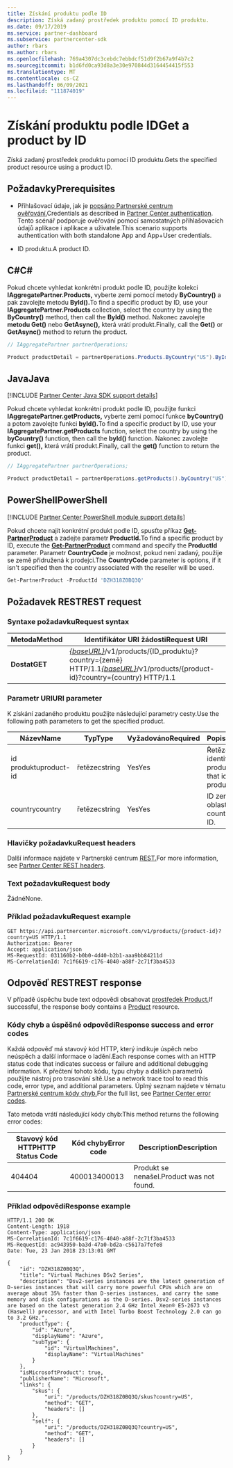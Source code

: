 ```yaml
---
title: Získání produktu podle ID
description: Získá zadaný prostředek produktu pomocí ID produktu.
ms.date: 09/17/2019
ms.service: partner-dashboard
ms.subservice: partnercenter-sdk
author: rbars
ms.author: rbars
ms.openlocfilehash: 769a4307dc3cebdc7ebbdcf51d9f2b67a9f4b7c2
ms.sourcegitcommit: b1d6fd0ca93d8a3e30e970844d3164454415f553
ms.translationtype: MT
ms.contentlocale: cs-CZ
ms.lasthandoff: 06/09/2021
ms.locfileid: "111874019"
---
```

# <a name="get-a-product-by-id"></a><span data-ttu-id="bb44d-103">Získání produktu podle ID</span><span class="sxs-lookup"><span data-stu-id="bb44d-103">Get a product by ID</span></span>

<span data-ttu-id="bb44d-104">Získá zadaný prostředek produktu pomocí ID produktu.</span><span class="sxs-lookup"><span data-stu-id="bb44d-104">Gets the specified product resource using a product ID.</span></span>

## <a name="prerequisites"></a><span data-ttu-id="bb44d-105">Požadavky</span><span class="sxs-lookup"><span data-stu-id="bb44d-105">Prerequisites</span></span>

- <span data-ttu-id="bb44d-106">Přihlašovací údaje, jak je [popsáno Partnerské centrum ověřování.](partner-center-authentication.md)</span><span class="sxs-lookup"><span data-stu-id="bb44d-106">Credentials as described in [Partner Center authentication](partner-center-authentication.md).</span></span> <span data-ttu-id="bb44d-107">Tento scénář podporuje ověřování pomocí samostatných přihlašovacích údajů aplikace i aplikace a uživatele.</span><span class="sxs-lookup"><span data-stu-id="bb44d-107">This scenario supports authentication with both standalone App and App+User credentials.</span></span>

- <span data-ttu-id="bb44d-108">ID produktu.</span><span class="sxs-lookup"><span data-stu-id="bb44d-108">A product ID.</span></span>

## <a name="c"></a><span data-ttu-id="bb44d-109">C\#</span><span class="sxs-lookup"><span data-stu-id="bb44d-109">C\#</span></span>

<span data-ttu-id="bb44d-110">Pokud chcete vyhledat konkrétní produkt podle ID, použijte kolekci **IAggregatePartner.Products,** vyberte zemi pomocí metody **ByCountry()** a pak zavolejte metodu **ById().**</span><span class="sxs-lookup"><span data-stu-id="bb44d-110">To find a specific product by ID, use your **IAggregatePartner.Products** collection, select the country by using the **ByCountry()** method, then call the **ById()** method.</span></span> <span data-ttu-id="bb44d-111">Nakonec zavolejte **metodu Get()** nebo **GetAsync(),** která vrátí produkt.</span><span class="sxs-lookup"><span data-stu-id="bb44d-111">Finally, call the **Get()** or **GetAsync()** method to return the product.</span></span>

```csharp
// IAggregatePartner partnerOperations;

Product productDetail = partnerOperations.Products.ByCountry("US").ById("DZH318Z0BQ3Q").Get();
```

## <a name="java"></a><span data-ttu-id="bb44d-112">Java</span><span class="sxs-lookup"><span data-stu-id="bb44d-112">Java</span></span>

[!INCLUDE [Partner Center Java SDK support details](<../includes/java-sdk-support.md>)]

<span data-ttu-id="bb44d-113">Pokud chcete vyhledat konkrétní produkt podle ID, použijte funkci **IAggregatePartner.getProducts,** vyberte zemi pomocí funkce **byCountry()** a potom zavolejte funkci **byId().**</span><span class="sxs-lookup"><span data-stu-id="bb44d-113">To find a specific product by ID, use your **IAggregatePartner.getProducts** function, select the country by using the **byCountry()** function, then call the **byId()** function.</span></span> <span data-ttu-id="bb44d-114">Nakonec zavolejte funkci **get(),** která vrátí produkt.</span><span class="sxs-lookup"><span data-stu-id="bb44d-114">Finally, call the **get()** function to return the product.</span></span>

```java
// IAggregatePartner partnerOperations;

Product productDetail = partnerOperations.getProducts().byCountry("US").byId("DZH318Z0BQ3Q").get();
```

## <a name="powershell"></a><span data-ttu-id="bb44d-115">PowerShell</span><span class="sxs-lookup"><span data-stu-id="bb44d-115">PowerShell</span></span>

[!INCLUDE [Partner Center PowerShell module support details](<../includes/powershell-module-support.md>)]

<span data-ttu-id="bb44d-116">Pokud chcete najít konkrétní produkt podle ID, spusťte příkaz [**Get-PartnerProduct**](https://github.com/Microsoft/Partner-Center-PowerShell/blob/master/docs/help/Get-PartnerProduct.md) a zadejte parametr **ProductId.**</span><span class="sxs-lookup"><span data-stu-id="bb44d-116">To find a specific product by ID, execute the [**Get-PartnerProduct**](https://github.com/Microsoft/Partner-Center-PowerShell/blob/master/docs/help/Get-PartnerProduct.md) command and specify the **ProductId** parameter.</span></span> <span data-ttu-id="bb44d-117">Parametr **CountryCode** je možnost, pokud není zadaný, použije se země přidružená k prodejci.</span><span class="sxs-lookup"><span data-stu-id="bb44d-117">The **CountryCode** parameter is options, if it isn't specified then the country associated with the reseller will be used.</span></span>

```powershell
Get-PartnerProduct -ProductId 'DZH318Z0BQ3Q'
```

## <a name="rest-request"></a><span data-ttu-id="bb44d-118">Požadavek REST</span><span class="sxs-lookup"><span data-stu-id="bb44d-118">REST request</span></span>

### <a name="request-syntax"></a><span data-ttu-id="bb44d-119">Syntaxe požadavku</span><span class="sxs-lookup"><span data-stu-id="bb44d-119">Request syntax</span></span>

| <span data-ttu-id="bb44d-120">Metoda</span><span class="sxs-lookup"><span data-stu-id="bb44d-120">Method</span></span>  | <span data-ttu-id="bb44d-121">Identifikátor URI žádosti</span><span class="sxs-lookup"><span data-stu-id="bb44d-121">Request URI</span></span>                                                                                   |
|---------|-----------------------------------------------------------------------------------------------|
| <span data-ttu-id="bb44d-122">**Dostat**</span><span class="sxs-lookup"><span data-stu-id="bb44d-122">**GET**</span></span> | <span data-ttu-id="bb44d-123">[*{baseURL}*](partner-center-rest-urls.md)/v1/products/{ID_produktu}?country={země} HTTP/1.1</span><span class="sxs-lookup"><span data-stu-id="bb44d-123">[*{baseURL}*](partner-center-rest-urls.md)/v1/products/{product-id}?country={country} HTTP/1.1</span></span>  |

### <a name="uri-parameter"></a><span data-ttu-id="bb44d-124">Parametr URI</span><span class="sxs-lookup"><span data-stu-id="bb44d-124">URI parameter</span></span>

<span data-ttu-id="bb44d-125">K získání zadaného produktu použijte následující parametry cesty.</span><span class="sxs-lookup"><span data-stu-id="bb44d-125">Use the following path parameters to get the specified product.</span></span>

| <span data-ttu-id="bb44d-126">Název</span><span class="sxs-lookup"><span data-stu-id="bb44d-126">Name</span></span>                   | <span data-ttu-id="bb44d-127">Typ</span><span class="sxs-lookup"><span data-stu-id="bb44d-127">Type</span></span>     | <span data-ttu-id="bb44d-128">Vyžadováno</span><span class="sxs-lookup"><span data-stu-id="bb44d-128">Required</span></span> | <span data-ttu-id="bb44d-129">Popis</span><span class="sxs-lookup"><span data-stu-id="bb44d-129">Description</span></span>                                                     |
|------------------------|----------|----------|-----------------------------------------------------------------|
| <span data-ttu-id="bb44d-130">id produktu</span><span class="sxs-lookup"><span data-stu-id="bb44d-130">product-id</span></span>             | <span data-ttu-id="bb44d-131">řetězec</span><span class="sxs-lookup"><span data-stu-id="bb44d-131">string</span></span>   | <span data-ttu-id="bb44d-132">Yes</span><span class="sxs-lookup"><span data-stu-id="bb44d-132">Yes</span></span>      | <span data-ttu-id="bb44d-133">Řetězec, který identifikuje produkt.</span><span class="sxs-lookup"><span data-stu-id="bb44d-133">A string that identifies the product.</span></span>                           |
| <span data-ttu-id="bb44d-134">country</span><span class="sxs-lookup"><span data-stu-id="bb44d-134">country</span></span>                | <span data-ttu-id="bb44d-135">řetězec</span><span class="sxs-lookup"><span data-stu-id="bb44d-135">string</span></span>   | <span data-ttu-id="bb44d-136">Yes</span><span class="sxs-lookup"><span data-stu-id="bb44d-136">Yes</span></span>      | <span data-ttu-id="bb44d-137">ID země nebo oblasti.</span><span class="sxs-lookup"><span data-stu-id="bb44d-137">A country/region ID.</span></span>                                            |

### <a name="request-headers"></a><span data-ttu-id="bb44d-138">Hlavičky požadavku</span><span class="sxs-lookup"><span data-stu-id="bb44d-138">Request headers</span></span>

<span data-ttu-id="bb44d-139">Další informace najdete v Partnerské centrum [REST.](headers.md)</span><span class="sxs-lookup"><span data-stu-id="bb44d-139">For more information, see [Partner Center REST headers](headers.md).</span></span>

### <a name="request-body"></a><span data-ttu-id="bb44d-140">Text požadavku</span><span class="sxs-lookup"><span data-stu-id="bb44d-140">Request body</span></span>

<span data-ttu-id="bb44d-141">Žádné</span><span class="sxs-lookup"><span data-stu-id="bb44d-141">None.</span></span>

### <a name="request-example"></a><span data-ttu-id="bb44d-142">Příklad požadavku</span><span class="sxs-lookup"><span data-stu-id="bb44d-142">Request example</span></span>

```http
GET https://api.partnercenter.microsoft.com/v1/products/{product-id}?country=US HTTP/1.1
Authorization: Bearer
Accept: application/json
MS-RequestId: 031160b2-b0b0-4d40-b2b1-aaa9bb84211d
MS-CorrelationId: 7c1f6619-c176-4040-a88f-2c71f3ba4533
```

## <a name="rest-response"></a><span data-ttu-id="bb44d-143">Odpověď REST</span><span class="sxs-lookup"><span data-stu-id="bb44d-143">REST response</span></span>

<span data-ttu-id="bb44d-144">V případě úspěchu bude text odpovědi obsahovat [prostředek Product.](product-resources.md#product)</span><span class="sxs-lookup"><span data-stu-id="bb44d-144">If successful, the response body contains a [Product](product-resources.md#product) resource.</span></span>

### <a name="response-success-and-error-codes"></a><span data-ttu-id="bb44d-145">Kódy chyb a úspěšné odpovědi</span><span class="sxs-lookup"><span data-stu-id="bb44d-145">Response success and error codes</span></span>

<span data-ttu-id="bb44d-146">Každá odpověď má stavový kód HTTP, který indikuje úspěch nebo neúspěch a další informace o ladění.</span><span class="sxs-lookup"><span data-stu-id="bb44d-146">Each response comes with an HTTP status code that indicates success or failure and additional debugging information.</span></span> <span data-ttu-id="bb44d-147">K přečtení tohoto kódu, typu chyby a dalších parametrů použijte nástroj pro trasování sítě.</span><span class="sxs-lookup"><span data-stu-id="bb44d-147">Use a network trace tool to read this code, error type, and additional parameters.</span></span> <span data-ttu-id="bb44d-148">Úplný seznam najdete v tématu [Partnerské centrum kódy chyb.](error-codes.md)</span><span class="sxs-lookup"><span data-stu-id="bb44d-148">For the full list, see [Partner Center error codes](error-codes.md).</span></span>

<span data-ttu-id="bb44d-149">Tato metoda vrátí následující kódy chyb:</span><span class="sxs-lookup"><span data-stu-id="bb44d-149">This method returns the following error codes:</span></span>

| <span data-ttu-id="bb44d-150">Stavový kód HTTP</span><span class="sxs-lookup"><span data-stu-id="bb44d-150">HTTP Status Code</span></span>     | <span data-ttu-id="bb44d-151">Kód chyby</span><span class="sxs-lookup"><span data-stu-id="bb44d-151">Error code</span></span>   | <span data-ttu-id="bb44d-152">Description</span><span class="sxs-lookup"><span data-stu-id="bb44d-152">Description</span></span>                                                                |
|----------------------|--------------|----------------------------------------------------------------------------|
| <span data-ttu-id="bb44d-153">404</span><span class="sxs-lookup"><span data-stu-id="bb44d-153">404</span></span>                  | <span data-ttu-id="bb44d-154">400013</span><span class="sxs-lookup"><span data-stu-id="bb44d-154">400013</span></span>       | <span data-ttu-id="bb44d-155">Produkt se nenašel.</span><span class="sxs-lookup"><span data-stu-id="bb44d-155">Product was not found.</span></span>                                                     |

### <a name="response-example"></a><span data-ttu-id="bb44d-156">Příklad odpovědi</span><span class="sxs-lookup"><span data-stu-id="bb44d-156">Response example</span></span>

```http
HTTP/1.1 200 OK
Content-Length: 1918
Content-Type: application/json
MS-CorrelationId: 7c1f6619-c176-4040-a88f-2c71f3ba4533
MS-RequestId: ac943950-ba3d-47a0-bd2a-c5617a7fefe8
Date: Tue, 23 Jan 2018 23:13:01 GMT

{
    "id": "DZH318Z0BQ3Q",
    "title": "Virtual Machines DSv2 Series",
    "description": "Dsv2-series instances are the latest generation of D-series instances that will carry more powerful CPUs which are on average about 35% faster than D-series instances, and carry the same memory and disk configurations as the D-series. Dsv2-series instances are based on the latest generation 2.4 GHz Intel Xeon® E5-2673 v3 (Haswell) processor, and with Intel Turbo Boost Technology 2.0 can go to 3.2 GHz.",
    "productType": {
        "id": "Azure",
        "displayName": "Azure",
        "subType": {
            "id": "VirtualMachines",
            "displayName": "VirtualMachines"
        }
    },
    "isMicrosoftProduct": true,
    "publisherName": "Microsoft",
    "links": {
        "skus": {
            "uri": "/products/DZH318Z0BQ3Q/skus?country=US",
            "method": "GET",
            "headers": []
        },
        "self": {
            "uri": "/products/DZH318Z0BQ3Q?country=US",
            "method": "GET",
            "headers": []
        }
    }
}
```
